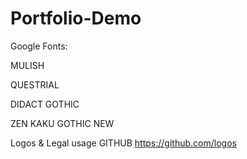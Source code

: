 # Portfolio-Demo

Google Fonts:

MULISH
<link rel="preconnect" href="https://fonts.googleapis.com">
<link rel="preconnect" href="https://fonts.gstatic.com" crossorigin>
<link href="https://fonts.googleapis.com/css2?family=Dokdo&family=Mulish:wght@200;300;400;600;700&family=Raleway:wght@100;500;700&family=Reenie+Beanie&display=swap" rel="stylesheet">

QUESTRIAL
<link rel="preconnect" href="https://fonts.googleapis.com">
<link rel="preconnect" href="https://fonts.gstatic.com" crossorigin>
<link href="https://fonts.googleapis.com/css2?family=Dokdo&family=Mulish:wght@200;300;400;600;700&family=Questrial&family=Raleway:wght@100;500;700&family=Reenie+Beanie&display=swap" rel="stylesheet">

DIDACT GOTHIC
<link rel="preconnect" href="https://fonts.googleapis.com">
<link rel="preconnect" href="https://fonts.gstatic.com" crossorigin>
<link href="https://fonts.googleapis.com/css2?family=Didact+Gothic&family=Dokdo&family=Mulish:wght@200;300;400;600;700&family=Questrial&display=swap" rel="stylesheet">

ZEN KAKU GOTHIC NEW
<link rel="preconnect" href="https://fonts.googleapis.com">
<link rel="preconnect" href="https://fonts.gstatic.com" crossorigin>
<link href="https://fonts.googleapis.com/css2?family=Didact+Gothic&family=Dokdo&family=Mulish:wght@200;300;400;600;700&family=Questrial&family=Zen+Kaku+Gothic+New:wght@300;400;700&display=swap" rel="stylesheet">

Logos & Legal usage GITHUB
https://github.com/logos
